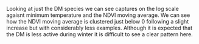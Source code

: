 Looking at just the DM species we can see captures on the log scale agaisnt minimum temperature and the NDVI moving average. We can see how the NDVI moving average is clustered just below 0 following a slight increase but with considerably less examples. Although it is expected that the DM is less active during winter it is difficult to see a clear pattern here.
